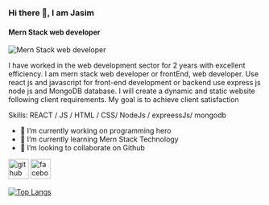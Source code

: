 ### Hi there 👋, I am Jasim
#### Mern Stack web developer
![Mern Stack web developer](https://arturssmirnovs.github.io/github-profile-readme-generator/images/banner.png)

I have worked in the web development sector for 2 years with excellent efficiency. I am mern stack web developer or frontEnd, web developer. Use react js and javascript for front-end development or backend use express js node js and MongoDB database. I will create a dynamic and static website following client requirements. My goal is to achieve client satisfaction 

Skills:  REACT / JS / HTML / CSS/ NodeJs / expreessJs/ mongodb

- 🔭 I’m currently working on programming hero 
- 🌱 I’m currently learning Mern Stack Technology  
- 👯 I’m looking to collaborate on Github 


[<img src='https://cdn.jsdelivr.net/npm/simple-icons@3.0.1/icons/github.svg' alt='github' height='40'>](https://github.com/jasimahmedq2)  [<img src='https://cdn.jsdelivr.net/npm/simple-icons@3.0.1/icons/facebook.svg' alt='facebook' height='40'>](https://www.facebook.com/jasim4148)  

[![Top Langs](https://github-readme-stats.vercel.app/api/top-langs/?username=jasimahmedq2)](https://github.com/anuraghazra/github-readme-stats)

